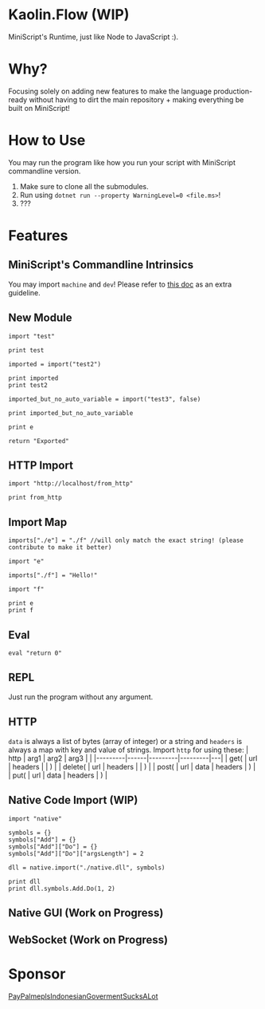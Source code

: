 # Kaolin.Flow (WIP)
MiniScript's Runtime, just like Node to JavaScript :).

# Why?
Focusing solely on adding new features to make the language production-ready without having to dirt the main repository + making everything be built on MiniScript!

# How to Use
You may run the program like how you run your script with MiniScript commandline version.
1. Make sure to clone all the submodules.
2. Run using `dotnet run --property WarningLevel=0 <file.ms>`!
3. ???<br />

# Features
## MiniScript's Commandline Intrinsics
You may import `machine` and `dev`! Please refer to [this doc](https://miniscript.org/cmdline/) as an extra guideline.<br />

## New Module
```
import "test"

print test

imported = import("test2")

print imported
print test2

imported_but_no_auto_variable = import("test3", false)

print imported_but_no_auto_variable

print e

return "Exported"
```

## HTTP Import
```
import "http://localhost/from_http"

print from_http
```

## Import Map
```
imports["./e"] = "./f" //will only match the exact string! (please contribute to make it better)

import "e"

imports["./f"] = "Hello!"

import "f"

print e
print f
```

## Eval
```
eval "return 0"
```

## REPL
Just run the program without any argument.

## HTTP
`data` is always a list of bytes (array of integer) or a string and `headers` is always a map with key and value of strings. Import `http` for using these:
| http    | arg1 | arg2    | arg3    |   |
|---------|------|---------|---------|---|
| get(    | url  | headers |         | ) |
| delete( | url  | headers |         | ) |
| post(   | url  | data    | headers | ) |
| put(    | url  | data    | headers | ) |

## Native Code Import (WIP)
```
import "native"

symbols = {}
symbols["Add"] = {}
symbols["Add"]["Do"] = {}
symbols["Add"]["Do"]["argsLength"] = 2

dll = native.import("./native.dll", symbols)

print dll
print dll.symbols.Add.Do(1, 2)
```

## Native GUI (Work on Progress)

## WebSocket (Work on Progress)


# Sponsor
[PayPalmeplsIndonesianGovermentSucksALot](https://paypal.me/nekomaru76)